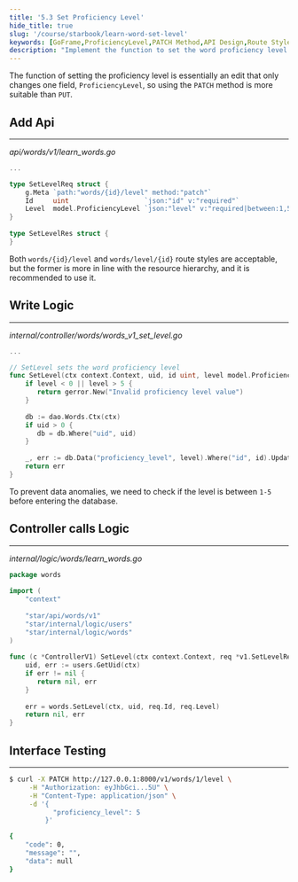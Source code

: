 ```yaml
---
title: '5.3 Set Proficiency Level'
hide_title: true
slug: '/course/starbook/learn-word-set-level'
keywords: [GoFrame,ProficiencyLevel,PATCH Method,API Design,Route Style,Data Validation,Interface Testing,Database Update,Go Language,Level Setting]
description: "Implement the function to set the word proficiency level using the GoFrame framework. Use the PATCH method to modify the ProficiencyLevel field and introduce parameter validation to ensure the level is between 1 and 5. The designed API route style follows the resource hierarchy relationship, and it is recommended to use the form words/{id}/level. Complete the level setting through database updates, providing an interface test example to verify the correctness of the function."
---
```

The function of setting the proficiency level is essentially an edit that only changes one field, `ProficiencyLevel`, so using the `PATCH` method is more suitable than `PUT`.
## Add Api
---
*api/words/v1/learn_words.go*
```go
...

type SetLevelReq struct {  
    g.Meta `path:"words/{id}/level" method:"patch"`  
    Id     uint                   `json:"id" v:"required"`  
    Level  model.ProficiencyLevel `json:"level" v:"required|between:1,5"`  
}  
  
type SetLevelRes struct {  
}
```

Both `words/{id}/level` and `words/level/{id}` route styles are acceptable, but the former is more in line with the resource hierarchy, and it is recommended to use it.

## Write Logic
---
*internal/controller/words/words_v1_set_level.go*
```go
...

// SetLevel sets the word proficiency level  
func SetLevel(ctx context.Context, uid, id uint, level model.ProficiencyLevel) error {  
    if level < 0 || level > 5 {  
       return gerror.New("Invalid proficiency level value")  
    }  
  
    db := dao.Words.Ctx(ctx)  
    if uid > 0 {  
       db = db.Where("uid", uid)  
    }  
  
    _, err := db.Data("proficiency_level", level).Where("id", id).Update()  
    return err  
}
```

To prevent data anomalies, we need to check if the level is between `1-5` before entering the database.

## Controller calls Logic
---
*internal/logic/words/learn_words.go*
```go
package words  
  
import (  
    "context"  
  
    "star/api/words/v1"
    "star/internal/logic/users"
    "star/internal/logic/words"
)  
  
func (c *ControllerV1) SetLevel(ctx context.Context, req *v1.SetLevelReq) (res *v1.SetLevelRes, err error) {  
    uid, err := users.GetUid(ctx)  
    if err != nil {  
       return nil, err  
    }  
  
    err = words.SetLevel(ctx, uid, req.Id, req.Level)  
    return nil, err  
}
```

## Interface Testing
---
```bash
$ curl -X PATCH http://127.0.0.1:8000/v1/words/1/level \
     -H "Authorization: eyJhbGci...5U" \
     -H "Content-Type: application/json" \
     -d '{
           "proficiency_level": 5
         }'

{
    "code": 0,
    "message": "",
    "data": null
}
```